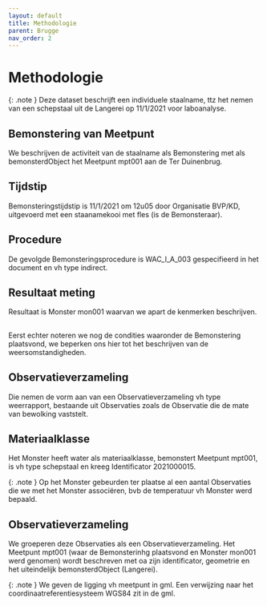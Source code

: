 ```yaml
---
layout: default
title: Methodologie
parent: Brugge
nav_order: 2
---
```



# Methodologie



{: .note }
Deze dataset beschrijft een individuele staalname, ttz het nemen van een schepstaal uit de Langerei op 
11/1/2021 voor laboanalyse.

## Bemonstering van Meetpunt
We beschrijven de activiteit van de staalname als Bemonstering met als bemonsterdObject het 
Meetpunt mpt001 aan de Ter Duinenbrug.

## Tijdstip
Bemonsteringstijdstip is 11/1/2021 om 12u05 door Organisatie BVP/KD, uitgevoerd met een 
staanamekooi met fles (is de Bemonsteraar).

## Procedure
De gevolgde Bemonsteringsprocedure is WAC_I_A_003 gespecifieerd in het document [](https://reflabos.vito.be/2022/WAC_I_A_003.pdf) en vh type indirect.

## Resultaat meting
Resultaat is Monster mon001 waarvan we apart de kenmerken beschrijven.

## 
Eerst echter noteren we nog de condities waaronder de Bemonstering plaatsvond, we 
beperken ons hier tot het beschrijven van de weersomstandigheden.

## Observatieverzameling
Die nemen de vorm aan van een Observatieverzameling vh type weerrapport, bestaande uit 
Observaties zoals de Observatie die de mate van bewolking vaststelt.

## Materiaalklasse

Het Monster heeft water als materiaalklasse, bemonstert Meetpunt mpt001, is vh type 
schepstaal en kreeg Identificator 2021000015.

{: .note }
Op het Monster gebeurden ter plaatse al een aantal Observaties die we met het Monster 
associëren, bvb de temperatuur vh Monster werd bepaald.

## Observatieverzameling
We groeperen deze Observaties als een Observatieverzameling.
Het Meetpunt mpt001 (waar de Bemonsterinhg plaatsvond en Monster mon001 werd 
genomen) wordt beschreven met oa zijn identificator, geometrie en het uiteindelijk 
bemonsterdObject (Langerei).

{: .note }
We geven de ligging vh meetpunt in gml. Een verwijzing naar het coordinaatreferentiesysteem 
WGS84 zit in de gml.